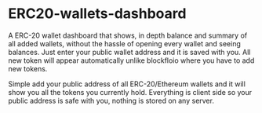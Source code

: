 # ERC20-wallets-dashboard
A ERC-20 wallet dashboard that shows, in depth balance and summary of all added wallets, without the hassle of opening every wallet and seeing balances. Just enter your public wallet address and it is saved with you. All new token will appear automatically unlike blockfloio where you have to add new tokens.

Simple add your public address of all ERC-20/Ethereum wallets and it will show you all the tokens you currently hold. Everything is client side so your public address is safe with you, nothing is stored on any server.
